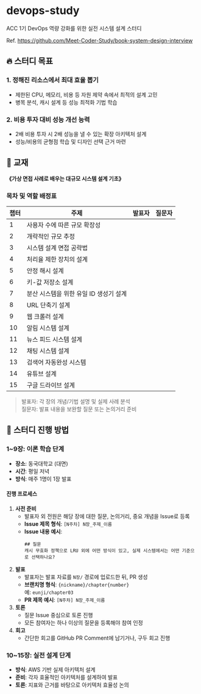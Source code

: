 # devops-study
ACC 1기 DevOps 역량 강화를 위한 실전 시스템 설계 스터디

Ref. https://github.com/Meet-Coder-Study/book-system-design-interview

## 🔥 스터디 목표
### 1. 정해진 리소스에서 최대 효율 뽑기
- 제한된 CPU, 메모리, 비용 등 자원 제약 속에서 최적의 설계 고민
- 병목 분석, 캐시 설계 등 성능 최적화 기법 학습
### 2. 비용 투자 대비 성능 개선 능력
- 2배 비용 투자 시 2배 성능을 낼 수 있는 확장 아키텍처 설계
- 성능/비용의 균형점 학습 및 디자인 선택 근거 마련

## 📗 교재
**《가상 면접 사례로 배우는 대규모 시스템 설계 기초》**

### 목차 및 역할 배정표
| 챕터 | 주제 | 발표자 | 질문자 |
|------|------|--------|--------|
| 1 | 사용자 수에 따른 규모 확장성 |  |  |
| 2 | 개략적인 규모 추정 |  |  |
| 3 | 시스템 설계 면접 공략법 |  |  |
| 4 | 처리율 제한 장치의 설계 |  |  |
| 5 | 안정 해시 설계 |  |  |
| 6 | 키-값 저장소 설계 |  |  |
| 7 | 분산 시스템을 위한 유일 ID 생성기 설계 |  |  |
| 8 | URL 단축기 설계 |  |  |
| 9 | 웹 크롤러 설계 |  |  |
| 10 | 알림 시스템 설계 |  |  |
| 11 | 뉴스 피드 시스템 설계 |  |  |
| 12 | 채팅 시스템 설계 |  |  |
| 13 | 검색어 자동완성 시스템 |  |  |
| 14 | 유튜브 설계 |  |  |
| 15 | 구글 드라이브 설계 |  |  |

> 발표자: 각 장의 개념/기법 설명 및 실제 사례 분석  
> 질문자: 발표 내용을 보완할 질문 또는 논의거리 준비  

## 📌 스터디 진행 방법
### 1~9장: 이론 학습 단계
- **장소**: 동국대학교 (대면)
- **시간**: 평일 저녁
- **방식**: 매주 1명이 1장 발표

#### 진행 프로세스
1. **사전 준비**
   - 발표자 외 전원은 해당 장에 대한 질문, 논의거리, 중요 개념을 Issue로 등록
   - **Issue 제목 형식**: `[N주차] N장_주제_이름`
   - **Issue 내용 예시**:
     ```
     ## 질문
     캐시 무효화 정책으로 LRU 외에 어떤 방식이 있고, 실제 시스템에서는 어떤 기준으로 선택하나요?
     ```
2. **발표**
   - 발표자는 발표 자료를 `N장/` 경로에 업로드한 뒤, PR 생성
   - **브랜치명 형식**: `{nickname}/chapter{number}`  
     예: `eunji/chapter03`
   - **PR 제목 예시**: `[N주차] N장_주제_이름`
3. **토론**
   - 질문 Issue 중심으로 토론 진행
   - 모든 참여자는 하나 이상의 질문을 등록해야 참여 인정
4. **회고**
   - 간단한 회고를 GitHub PR Comment에 남기거나, 구두 회고 진행

### 10~15장: 실전 설계 단계
- **방식**: AWS 기반 실제 아키텍처 설계
- **준비**: 각자 효율적인 아키텍처를 설계하여 발표
- **토론**: 지표와 근거를 바탕으로 아키텍처 효율성 논의
